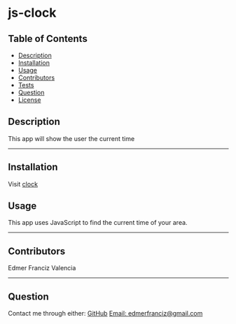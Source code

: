 # js-clock

## Table of Contents

* [Description](#Description)
* [Installation](#Installation)
* [Usage](#Usage)
* [Contributors](#Contribution)
* [Tests](#Tests)
* [Question](#Question)
* [License](#license)


## Description

This app will show the user the current time
 
---

## Installation
 
Visit [clock](https://edm1001.github.io/js-clock/) 

## Usage

This app uses JavaScript to find the current time of your area.

---

## Contributors

Edmer Franciz Valencia

---

## Question

Contact me through either:
[GitHub](https://github.com/edm1001)
[Email: edmerfranciz@gmail.com](mailto:edmerfranciz@gmail.com)



